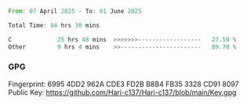 <!--START_SECTION:waka-->

```rust
From: 07 April 2025 - To: 01 June 2025

Total Time: 84 hrs 30 mins

C             25 hrs 48 mins  >>>>>>>------------------   27.59 %
Other         9 hrs 4 mins    >>-----------------------   09.70 %
```

<!--END_SECTION:waka-->

### GPG <br />
Fingerprint:     6995 4DD2 962A CDE3 FD2B B8B4 FB35 3328 CD91 8097 <br />
Public Key:      https://github.com/Hari-c137/Hari-c137/blob/main/Key.gpg
